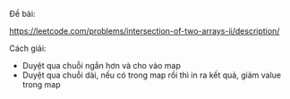Đề bài:

https://leetcode.com/problems/intersection-of-two-arrays-ii/description/

Cách giải:

- Duyệt qua chuỗi ngắn hơn và cho vào map
- Duyệt qua chuỗi dài, nếu có trong map rồi thì in ra kết quả, giảm value trong map